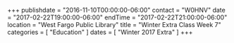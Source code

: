 +++
publishdate = "2016-11-10T00:00:00-06:00"
contact = "W0HNV"
date = "2017-02-22T19:00:00-06:00"
endTime = "2017-02-22T21:00:00-06:00"
location = "West Fargo Public Library"
title = "Winter Extra Class Week 7"
categories = [ "Education" ]
dates = [ "Winter 2017 Extra" ]
+++

